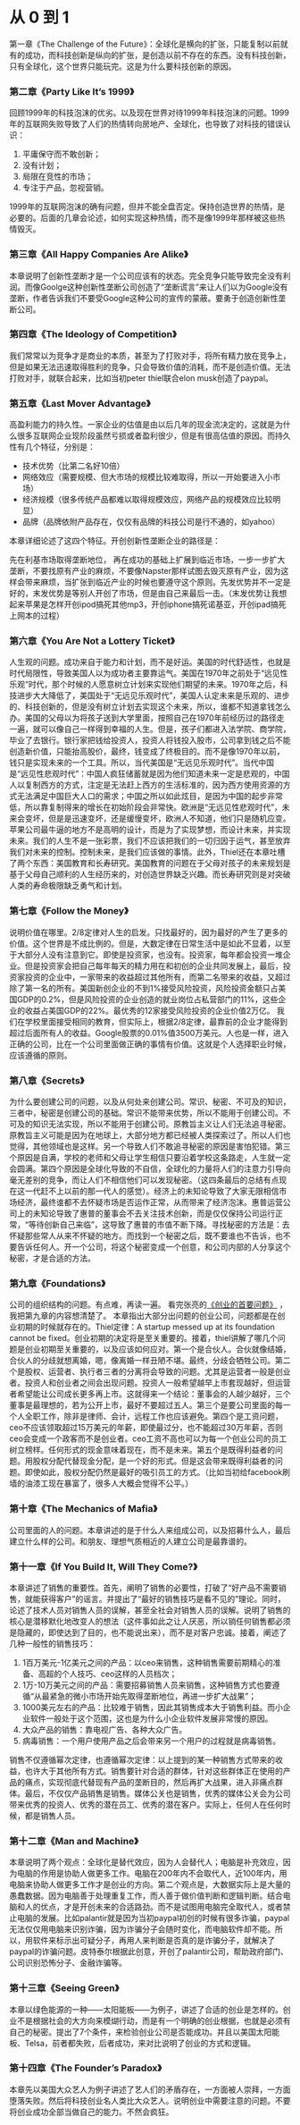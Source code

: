 从 0 到 1
===

第一章《The Challenge of the Future》：全球化是横向的扩张，只能复制以前就有的成功，而科技创新是纵向的扩张，是创造以前不存在的东西。没有科技创新，只有全球化，这个世界只能玩完。这是为什么要科技创新的原因。

### 第二章《Party Like It’s 1999》

回顾1999年的科技泡沫的优劣。以及现在世界对待1999年科技泡沫的问题。1999年的互联网失败导致了人们的热情转向房地产、全球化，也导致了对科技的错误认识：

1. 平庸保守而不敢创新；
2. 没有计划；
3. 局限在竞性的市场；
4. 专注于产品，忽视营销。

1999年的互联网泡沫的确有问题，但并不能全盘否定。保持创造世界的热情，是必要的。后面的几章会论述，如何实现这种热情，而不是像1999年那样被这些热情毁灭。

### 第三章《All Happy Companies Are Alike》

本章说明了创新性垄断才是一个公司应该有的状态。完全竞争只能导致完全没有利润。而像Goolge这种创新性垄断公司创造了“垄断谎言”来让人们以为Google没有垄断，作者告诉我们不要受Google这种公司的宣传的蒙蔽。要勇于创造创新性垄断公司。

### 第四章《The Ideology of Competition》

我们常常以为竞争才是商业的本质，甚至为了打败对手，将所有精力放在竞争上，但是如果无法迅速取得胜利的竞争，只会导致价值的消耗，而不是创造价值。无法打败对手，就联合起来，比如当初peter thiel联合elon musk创造了paypal。

### 第五章《Last Mover Advantage》

高盈利能力的持久性。一家企业的估值是由以后几年的现金流决定的，这就是为什么很多互联网企业现阶段虽然亏损或者盈利很少，但是有很高估值的原因。而持久性有几个特征，分别是：

- 技术优势（比第二名好10倍）
- 网络效应（需要规模、但大市场的规模比较难取得，所以一开始要进入小市场）
- 经济规模（很多传统产品都难以取得规模效应，网络产品的规模效应比较明显）
- 品牌（品牌依附产品存在，仅仅有品牌的科技公司是行不通的，如yahoo）

本章详细论述了这四个特征。开创创新性垄断企业的路径是：

先在利基市场取得垄断地位，
再在成功的基础上扩展到临近市场，一步一步扩大垄断，不要找原有产业的麻烦，不要像Napster那样试图去毁灭原有产业，因为这样会带来麻烦，当扩张到临近产业的时候也要遵守这个原则。先发优势并不一定是好的，末发优势是等别人开创了市场，但是由自己来最后一击。（末发优势让我想起来苹果是怎样开创ipod搞死其他mp3，开创iphone搞死诺基亚，开创ipad搞死上网本的过程）

### 第六章《You Are Not a Lottery Ticket》

人生观的问题。成功来自于能力和计划，而不是好运。美国的时代舒适性，也就是时代局限性，导致美国人以为成功者主要靠运气。美国在1970年之前处于“远见性乐观”时代，那个时候的人愿意树立计划来实现他们期望的未来。1970年之后，科技进步大大降低了，美国处于“无远见乐观时代”，美国人认定未来是乐观的、进步的、科技创新的，但是没有树立计划去实现这个未来，所以，谁都不知道拿钱怎么办。美国的父母以为将孩子送到大学里面，按照自己在1970年前经历过的路径走一遍，就可以像自己一样得到幸福的人生。但是，孩子们都进入法学院、商学院，毕业了去银行。银行家把钱给投资人，投资人将钱投入股市，公司拿到钱之后不能创造新价值，只能抬高股价，最终，钱变成了终极目的。而不是像1970年以前，钱只是实现未来的一个工具。所以，当代美国是“无远见乐观时代”。当代中国是“远见性悲观时代”：中国人疯狂储蓄就是因为他们知道未来一定是悲观的，中国人以复制西方的方式，注定是无法赶上西方的生活标准的，因为西方使用资源的方式无法满足中国巨大人口的需求；中国之所以如此炫目，是因为中国的起步非常低，所以靠复制得来的增长在初始阶段会非常快。欧洲是“无远见性悲观时代”，未来会变坏，但是是迅速变坏，还是缓慢变坏，欧洲人不知道，他们只是随机应变。苹果公司最牛逼的地方不是高明的设计，而是为了实现梦想，而设计未来，并实现未来。我们的人生不是一张彩票，我们不应该把我们的一切归因于运气，甚至放弃我们对未来的控制。控制未来，是我们应该做的事情。此外，Thiel还在本章吐槽了两个东西：美国教育和长寿研究。美国教育的问题在于父母对孩子的未来规划是基于父母自己顺利的人生经历来的，对创造世界缺乏兴趣。而长寿研究则是对突破人类的寿命极限缺乏勇气和计划。


### 第七章《Follow the Money》

说明价值在哪里。2/8定律对人生的启发。只找最好的，因为最好的产生了更多的价值。这个世界是不成比例的。但是，大数定律在日常生活中是如此不显着，以至于大部分人没有注意到它。即使是投资家，也没有。投资家，每年都会投资一堆企业。但是投资家会把自己每年每天的精力用在和初创的企业共同发展上，最后，投资家投资的企业中，一家带来的收益超过其他所有，而第二名带来的收益，又超过除了第一名的所有。美国新创企业的不到1%接受风险投资，风险投资金额只占美国GDP的0.2%，但是风险投资的企业创造的就业岗位占私营部门的11%，这些企业的收益占美国GDP的22%。最优秀的12家接受风险投资的企业价值2万亿。
我们在学校里面接受相同的教育，但实际上，根据2/8定律，最靠前的企业才能得到超过后面所有人的收益。Google股票的0.01%值3500万美元。人也是一样，进入正确的公司，比在一个公司里面做正确的事情有价值。这就是个人选择职业时候，应该遵循的原则。

### 第八章《Secrets》

为什么要创建公司的问题，以及从何处来创建公司。常识、秘密、不可及的知识，三者中，秘密是创建公司的基础。常识不能带来优势，所以不能用于创建公司。不可及的知识无法实现，所以不能用于创建公司。原教旨主义让人们无法追寻秘密。原教旨主义可能是因为在地球上，大部分地方都已经被人类探索过了。所以人们也觉得，其他领域也是这样。另一个导致人们不敢追寻秘密的原因是害怕犯错。第三个原因是自满，学校的老师和父母让学生相信只要沿着学校这条路走，人生就一定会圆满。第四个原因是全球化导致的不自信，全球化的力量将人们的注意力引导向毫无差别的竞争，而让人们不相信他们可以发现秘密。（这四条最后的总结有点现在这一代赶不上以前的那一代人的感觉）。经济上的未知论导致了大家无限相信市场经济，最终谁都不去怀疑市场是否运作正常，从而带来了经济泡沫。惠普运营公司上的未知论导致了惠普的董事会不去关注技术创新，而是仅仅保持公司运行正常，“等待创新自己来临”，这导致了惠普的市值不断下降。寻找秘密的方法是：去怀疑那些常人从来不怀疑的地方。而找到一个秘密之后，既不要谁也不告诉，也不要告诉任何人。开一个公司，将这个秘密变成一个创意，和公司内部的人分享这个秘密，才是合适的方法。


### 第九章《Foundations》

公司的组织结构的问题。有点难，再读一遍。
看完张亮的[《创业的首要问题》](http://zhuanlan.zhihu.com/imike/19878922) ，我把第九章的内容想清楚了。
本章指出大部分出问题的创业公司，问题都是在创业初期的时候就存在的。Thiel定律：A startup messed up at its foundation cannot be fixed。创业初期的决定将是至关重要的。接着，thiel讲解了哪几个问题是创业初期至关重要的，以及应该如何应对。第一个是合伙人。合伙就像结婚，合伙人的分歧就想离婚，嗯，像离婚一样丑陋不堪。最终，分歧会牺牲公司。第二个是股权、运营者、执行者三者的分离将会导致的问题。尤其是运营者一般是创业者。投资人和创业者之间会出现问题。投资人一般希望越早上市套现越好，但运营者希望能让公司成长更多再上市。这就得来一个结论：董事会的人越少越好，三个董事是最理想的，若为公开上市，最好不要超过五人。第三个是要公司里面的每一个人全职工作，除非是律师、会计，远程工作也应该避免。第四个是工资问题，ceo不应该领取超过15万美元的年薪，即使最过分，也不能超过30万年薪，否则ceo会变成一个政客而不是创业者。ceo工资不高也可以为每一个创业公司的员工树立榜样。任何形式的现金意味着现在，而不是未来。第五个是既得利益者的问题。用股权分配代替现金分配，是一个好的形式。但是这会带来既得利益者的问题。即使如此，股权分配仍然是最好的吸引员工的方式。（比如当初给facebook刷墙的油漆工现在暴富了，很多人大概会觉得不公平。）


### 第十章《The Mechanics of Mafia》

公司里面的人的问题。本章讲述的是于什么人来组成公司，以及招募什么人，最后建立什么样的公司。和朋友、理想气质相近的人建立公司是最靠谱的。

### 第十一章《If You Build It, Will They Come?》

本章讲述了销售的重要性。首先，阐明了销售的必要性，打破了“好产品不需要销售，就能获得客户”的谣言。并提出了“最好的销售技巧是看不见的”理论。同时，论述了技术人员对销售人员的误解，甚至全社会对销售人员的误解。说明了销售的核心是潜移默化地改变人的想法（这件事如此之让人厌恶，所以销任何销售都必须是隐藏的，即使达到了目的，也不能说出来），而不是对客户忠诚。接着，阐述了几种一般性的销售技巧：

1. 1百万美元-1亿美元之间的产品：以ceo来销售，这种销售需要前期精心的准备、高超的个人技巧、ceo这样的人员档次；
2. 1万-10万美元之间的产品：需要招募销售人员来销售，这种销售方式也要遵循“从最紧急的微小市场开始先取得垄断地位，再进一步扩大战果”；
3. 1000美元左右的产品：比较难于销售，因此其销售成本大于销售利益。而小企业软件一般处于这个范围，这也是为什么小企业软件发展非常慢的原因。
4. 大众产品的销售：靠电视广告、各种大众广告。
5. 病毒销售：一个用户使用产品之后会带来另一个用户的过程就是病毒销售。

销售不仅遵循幂次定律，也遵循幂次定律：以上提到的某一种销售方式带来的收益，也许大于其他所有方式。销售要针对合适的群体，针对这些群体正在使用的产品的痛点，实现彻底代替现有产品的垄断目的，然后再扩大战果，进入非痛点群体。最后，不仅仅产品销售是销售。媒体公关也是销售，优秀的媒体公关会为公司带来优秀的投资人、优秀的潜在员工、优秀的潜在客户。实际上，任何人在任何时候，都是销售人员。

### 第十二章《Man and Machine》

本章说明了两个观点：全球化是替代效应，因为人会替代人；电脑是补充效应，因为电脑的作用是协助人做更多工作。电脑在200年内不会取代人，近100年内，用电脑来协助人做更多工作才是创业的方向。第二个观点是，大数据实际上是大量的愚蠢数据。因为电脑善于处理重复工作，而人善于做价值判断和逻辑判断。结合电脑和人的优点，才是开创未来的合适路劲。而不是试图用电脑完全取代人，或者禁止电脑的发展。比如palantir就是因为当初paypal初创的时候有很多诈骗，paypal无法仅仅用电脑来识别诈骗，因为诈骗分子会随时变化，而电脑软件却不能。所以，用软件来标示出可疑分子，再用人来判断是否真的是诈骗分子，就解决了paypal的诈骗问题。皮特泰尔根据此创意，开创了palantir公司，帮助政府部门、公司识别恐怖分子、金融诈骗等。

### 第十三章《Seeing Green》

本章以绿色能源的一种——太阳能板——为例子，讲述了合适的创业是怎样的。创业不是根据社会的大方向来模煳行动，而是有一个明确的创业根据，也就是必须有自己的秘密。提出了7个条件，来检验创业公司是否能成功。并且以美国太阳能板、Telsa，前者都失败，后者成功，来对比说明了创业的方式和逻辑。

### 第十四章《The Founder’s Paradox》

本章先以美国大众艺人为例子讲述了艺人们的矛盾存在，一方面被人崇拜，一方面堕落失败。然后将科技创业名人类比大众艺人。说明创业中需要注意的问题。不要将创业成功全部当做自己的能力。不然会疯狂。 
